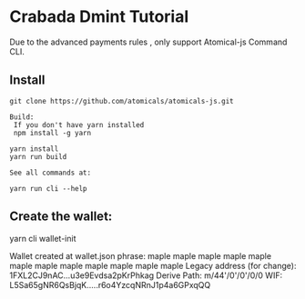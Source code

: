# Crabada  Dmint Tutorial
Due to the advanced payments rules , only support Atomical-js Command CLI.
## Install
``` Download the github repo:
git clone https://github.com/atomicals/atomicals-js.git

Build:
 If you don't have yarn installed
 npm install -g yarn

yarn install
yarn run build

See all commands at:

yarn run cli --help
```

## Create the wallet:

yarn cli wallet-init

>>>

Wallet created at wallet.json
phrase: maple maple maple maple maple maple maple maple maple maple maple maple
Legacy address (for change): 1FXL2CJ9nAC...u3e9Evdsa2pKrPhkag
Derive Path: m/44'/0'/0'/0/0
WIF: L5Sa65gNR6QsBjqK.....r6o4YzcqNRnJ1p4a6GPxqQQ
